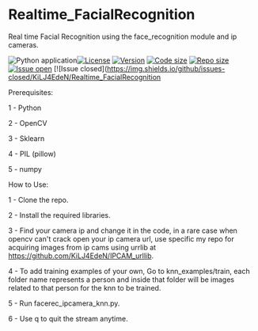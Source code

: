 # Realtime_FacialRecognition
Real time Facial Recognition using the face_recognition module and ip cameras.


![Python application](https://github.com/KiLJ4EdeN/Realtime_FacialRecognition/workflows/Python%20application/badge.svg)[![License](https://img.shields.io/github/license/KiLJ4EdeN/Realtime_FacialRecognition)](https://img.shields.io/github/license/KiLJ4EdeN/Realtime_FacialRecognition) [![Version](https://img.shields.io/github/v/tag/KiLJ4EdeN/Realtime_FacialRecognition)](https://img.shields.io/github/v/tag/KiLJ4EdeN/Realtime_FacialRecognition) [![Code size](https://img.shields.io/github/languages/code-size/KiLJ4EdeN/Realtime_FacialRecognition)](https://img.shields.io/github/languages/code-size/KiLJ4EdeN/Realtime_FacialRecognition) [![Repo size](https://img.shields.io/github/repo-size/KiLJ4EdeN/Realtime_FacialRecognition)](https://img.shields.io/github/repo-size/KiLJ4EdeN/Realtime_FacialRecognition) [![Issue open](https://img.shields.io/github/issues/KiLJ4EdeN/Realtime_FacialRecognition)](https://img.shields.io/github/issues/KiLJ4EdeN/Realtime_FacialRecognition)
[![Issue closed](https://img.shields.io/github/issues-closed/KiLJ4EdeN/Realtime_FacialRecognition

Prerequisites:

1 - Python

2 - OpenCV

3 - Sklearn

4 - PIL (pillow)

5 - numpy


How to Use:

1 - Clone the repo.

2 - Install the required libraries.

3 - Find your camera ip and change it in the code, in a rare case when opencv can't crack open your ip camera url, use specific my repo for acquiring images from ip cams using urrlib at https://github.com/KiLJ4EdeN/IPCAM_urllib.

4 - To add training examples of your own, Go to knn_examples/train,
each folder name represents a person and inside that folder will be images related to that person for the knn  to be trained.

5 - Run facerec_ipcamera_knn.py.

6 - Use q to quit the stream anytime.
